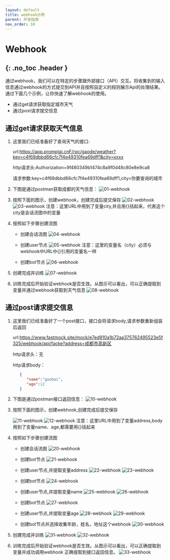 ```yaml
---
layout: default
title: webhook示例
parent: 开发指南
nav_order: 10
---
```


# Webhook
{: .no_toc .header }
---
通过webhook，我们可以在特定的步骤跟外部接口（API）交互。将收集到的输入信息通过webhook的方式提交到API并且按照自定义的规则展示Api的处理结果。
通过下面几个示例，让你快速了解webhook的使用。

- 通过get请求获取指定城市天气
- 通过post请求提交信息


## 通过get请求获取天气信息

1. 这里我们已经准备好了查询天气的接口:

   url:https://app.promptai.cnF/rpc/gaode/weather?key=c4f69dbbd66cfc7f4e49310fea69dff1&city=xxxx  

   http请求头:Authorization=9f480349b1474c8a9f0d48c80e8e9ca8

   请求参数:key=c4f69dbbd66cfc7f4e49310fea69dff1,city=你要查询的城市

2. 下图是通过postman获取成都的天气信息：
   ![01-webhook](/assets/images/tutorial/webhook/01-webhook.png)

3. 按照下面的图示，创建webhook，创建完成后提交保存
   ![02-webhook](/assets/images/tutorial/webhook/02-webhook.png)
   ![03-webhook](/assets/images/tutorial/webhook/03-webhook.png)
注意：这里URL中用到了变量city,并且用{}括起来，代表这个city是会话流图中的变量
4. 按照如下步骤创建流图
   - 创建会话流图
   ![04-webhook](/assets/images/tutorial/webhook/04-webhook.png)
   - 创建user节点
   ![05-webhook](/assets/images/tutorial/webhook/05-webhook.png)
   注意：这里的变量名（city）必须与webhook中URL中{}引用的变量名一样

   - 创建bot节点
   ![06-webhook](/assets/images/tutorial/webhook/06-webhook.png)

5. 创建完成并训练
   ![07-webhook](/assets/images/tutorial/webhook/07-webhook.png)
6. 训练完成后开始验证webhook是否生效。从图示可以看出，可以正确提取到变量并通过webhook获取到天气信息
   ![08-webhook](/assets/images/tutorial/webhook/08-webhook.png)


## 通过post请求提交信息
1. 这里我们已经准备好了一个post接口，接口会将请求body,请求参数重新组装后返回

   url:https://www.fastmock.site/mock/e7ed910a1b72aa375762495523e5f325/webhook/api/facke?address=成都市高新区  
   
   http请求头：无  
   
   http请求body：
   ``` json
      {
         "name":"goobai",
         "age":12
      }
   ```
2. 下图是通过postman接口返回信息：
   ![10-webhook](/assets/images/tutorial/webhook/10-webhook.png)
3. 按照下面的图示，创建webhook,创建完成后提交保存
   
   ![11-webhook](/assets/images/tutorial/webhook/11-webhook.png)
   ![12-webhook](/assets/images/tutorial/webhook/12-webhook.png)
   注意：这里URL中用到了变量address,body用到了变量name、age,都需要用{}括起来
4. 按照如下步骤创建流图
   - 创建会话流图
   ![20-webhook](/assets/images/tutorial/webhook/20-webhook.png)

   - 创建bot节点
   ![21-webhook](/assets/images/tutorial/webhook/21-webhook.png)

   - 创建user节点,并提取变量address
   ![22-webhook](/assets/images/tutorial/webhook/22-webhook.png)
   ![23-webhook](/assets/images/tutorial/webhook/23-webhook.png)
   - 创建bot节点
   ![24-webhook](/assets/images/tutorial/webhook/24-webhook.png)

   - 创建user节点,并提取变量name
   ![25-webhook](/assets/images/tutorial/webhook/25-webhook.png)
   ![26-webhook](/assets/images/tutorial/webhook/26-webhook.png)
   - 创建bot节点
   ![27-webhook](/assets/images/tutorial/webhook/27-webhook.png)

   - 创建user节点,并提取变量age
   ![28-webhook](/assets/images/tutorial/webhook/28-webhook.png)
   ![29-webhook](/assets/images/tutorial/webhook/29-webhook.png)
   - 创建bot节点并选择收集年龄，姓名，地址这个webhook
   ![30-webhook](/assets/images/tutorial/webhook/30-webhook.png)
5. 创建完成并训练
   ![31-webhook](/assets/images/tutorial/webhook/31-webhook.png)
   ![32-webhook](/assets/images/tutorial/webhook/32-webhook.png)
6. 训练完成后开始验证webhook是否生效。从图示可以看出，可以正确提取到变量并成功调用webhook
   正确提取到接口返回信息。
   ![33-webhook](/assets/images/tutorial/webhook/33-webhook.png)


